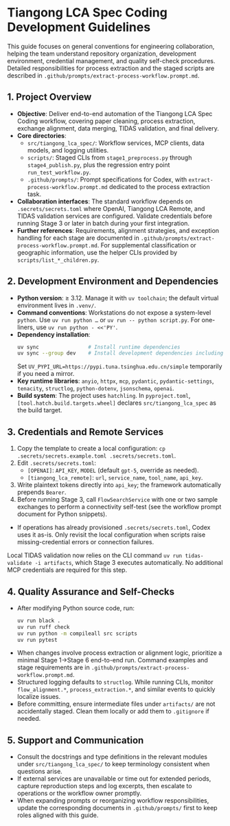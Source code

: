 # Tiangong LCA Spec Coding Development Guidelines

This guide focuses on general conventions for engineering collaboration, helping the team understand repository organization, development environment, credential management, and quality self-check procedures. Detailed responsibilities for process extraction and the staged scripts are described in `.github/prompts/extract-process-workflow.prompt.md`.

## 1. Project Overview
- **Objective**: Deliver end-to-end automation of the Tiangong LCA Spec Coding workflow, covering paper cleaning, process extraction, exchange alignment, data merging, TIDAS validation, and final delivery.
- **Core directories**:
  - `src/tiangong_lca_spec/`: Workflow services, MCP clients, data models, and logging utilities.
  - `scripts/`: Staged CLIs from `stage1_preprocess.py` through `stage4_publish.py`, plus the regression entry point `run_test_workflow.py`.
  - `.github/prompts/`: Prompt specifications for Codex, with `extract-process-workflow.prompt.md` dedicated to the process extraction task.
- **Collaboration interfaces**: The standard workflow depends on `.secrets/secrets.toml` where OpenAI, Tiangong LCA Remote, and TIDAS validation services are configured. Validate credentials before running Stage 3 or later in batch during your first integration.
- **Further references**: Requirements, alignment strategies, and exception handling for each stage are documented in `.github/prompts/extract-process-workflow.prompt.md`. For supplemental classification or geographic information, use the helper CLIs provided by `scripts/list_*_children.py`.

## 2. Development Environment and Dependencies
- **Python version**: ≥ 3.12. Manage it with `uv toolchain`; the default virtual environment lives in `.venv/`.
- **Command conventions**: Workstations do not expose a system-level `python`. Use `uv run python …` or `uv run -- python script.py`. For one-liners, use `uv run python - <<'PY'`.
- **Dependency installation**:
  ```bash
  uv sync                # Install runtime dependencies
  uv sync --group dev    # Install development dependencies including black/ruff
  ```
  Set `UV_PYPI_URL=https://pypi.tuna.tsinghua.edu.cn/simple` temporarily if you need a mirror.
- **Key runtime libraries**: `anyio`, `httpx`, `mcp`, `pydantic`, `pydantic-settings`, `tenacity`, `structlog`, `python-dotenv`, `jsonschema`, `openai`.
- **Build system**: The project uses `hatchling`. In `pyproject.toml`, `[tool.hatch.build.targets.wheel]` declares `src/tiangong_lca_spec` as the build target.

## 3. Credentials and Remote Services
1. Copy the template to create a local configuration: `cp .secrets/secrets.example.toml .secrets/secrets.toml`.
2. Edit `.secrets/secrets.toml`:
   - `[OPENAI]`: `API_KEY`, `MODEL` (default `gpt-5`, override as needed).
   - `[tiangong_lca_remote]`: `url`, `service_name`, `tool_name`, `api_key`.
3. Write plaintext tokens directly into `api_key`; the framework automatically prepends `Bearer`.
4. Before running Stage 3, call `FlowSearchService` with one or two sample exchanges to perform a connectivity self-test (see the workflow prompt document for Python snippets).
- If operations has already provisioned `.secrets/secrets.toml`, Codex uses it as-is. Only revisit the local configuration when scripts raise missing-credential errors or connection failures.

Local TIDAS validation now relies on the CLI command `uv run tidas-validate -i artifacts`, which Stage 3 executes automatically. No additional MCP credentials are required for this step.

## 4. Quality Assurance and Self-Checks
- After modifying Python source code, run:
  ```bash
  uv run black .
  uv run ruff check
  uv run python -m compileall src scripts
  uv run pytest
  ```
- When changes involve process extraction or alignment logic, prioritize a minimal Stage 1→Stage 6 end-to-end run. Command examples and stage requirements are in `.github/prompts/extract-process-workflow.prompt.md`.
- Structured logging defaults to `structlog`. While running CLIs, monitor `flow_alignment.*`, `process_extraction.*`, and similar events to quickly localize issues.
- Before committing, ensure intermediate files under `artifacts/` are not accidentally staged. Clean them locally or add them to `.gitignore` if needed.

## 5. Support and Communication
- Consult the docstrings and type definitions in the relevant modules under `src/tiangong_lca_spec/` to keep terminology consistent when questions arise.
- If external services are unavailable or time out for extended periods, capture reproduction steps and log excerpts, then escalate to operations or the workflow owner promptly.
- When expanding prompts or reorganizing workflow responsibilities, update the corresponding documents in `.github/prompts/` first to keep roles aligned with this guide.
